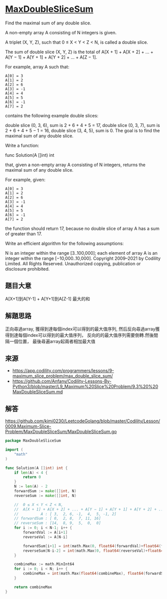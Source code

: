 # [MaxDoubleSliceSum](https://app.codility.com/programmers/lessons/9-maximum_slice_problem/max_double_slice_sum/)
Find the maximal sum of any double slice.

A non-empty array A consisting of N integers is given.

A triplet (X, Y, Z), such that 0 ≤ X < Y < Z < N, is called a double slice.

The sum of double slice (X, Y, Z) is the total of A[X + 1] + A[X + 2] + ... + A[Y − 1] + A[Y + 1] + A[Y + 2] + ... + A[Z − 1].

For example, array A such that:

    A[0] = 3
    A[1] = 2
    A[2] = 6
    A[3] = -1
    A[4] = 4
    A[5] = 5
    A[6] = -1
    A[7] = 2
contains the following example double slices:

double slice (0, 3, 6), sum is 2 + 6 + 4 + 5 = 17,
double slice (0, 3, 7), sum is 2 + 6 + 4 + 5 − 1 = 16,
double slice (3, 4, 5), sum is 0.
The goal is to find the maximal sum of any double slice.

Write a function:

func Solution(A []int) int

that, given a non-empty array A consisting of N integers, returns the maximal sum of any double slice.

For example, given:

    A[0] = 3
    A[1] = 2
    A[2] = 6
    A[3] = -1
    A[4] = 4
    A[5] = 5
    A[6] = -1
    A[7] = 2
the function should return 17, because no double slice of array A has a sum of greater than 17.

Write an efficient algorithm for the following assumptions:

N is an integer within the range [3..100,000];
each element of array A is an integer within the range [−10,000..10,000].
Copyright 2009–2021 by Codility Limited. All Rights Reserved. Unauthorized copying, publication or disclosure prohibited.

## 題目大意
A[X+1]到A[Y-1] + A[Y+1]到A[Z-1] 最大的和

## 解題思路
正向尋過array, 獲得到達每個index可以得到的最大值序列, 然后反向尋過array獲得到達每個index可以得到的最大值序列，
反向的的最大值序列需要倒轉.然後間隔一個位置，
最後尋遍array起兩者相加最大值




## 來源
* https://app.codility.com/programmers/lessons/9-maximum_slice_problem/max_double_slice_sum/
* https://github.com/Anfany/Codility-Lessons-By-Python3/blob/master/L9_Maximum%20Slice%20Problem/9.3%20%20MaxDoubleSliceSum.md

## 解答
https://github.com/kimi0230/LeetcodeGolang/blob/master/Codility/Lesson/0009.Maximum-Slice-Problem/MaxDoubleSliceSum/MaxDoubleSliceSum.go


```go
package MaxDoubleSliceSum

import (
	"math"
)

func Solution(A []int) int {
	if len(A) < 4 {
		return 0
	}
	N := len(A) - 2
	forwardSum := make([]int, N)
	reverseSum := make([]int, N)

	//  0 ≤ X < Y < Z < N,
	//  A[X + 1] + A[X + 2] + ... + A[Y − 1] + A[Y + 1] + A[Y + 2] + ... + A[Z − 1].
	// 			A : [ 3,  2, 6, -1,  4,  5, -1, 2]
	// forwardSum : [ 0,  2, 8,  7, 11, 16]
	// reverseSum : [14,  8, 9,  5,  0,  0]
	for i := 0; i < N-1; i++ {
		forwardVal := A[i+1]
		reverseVal := A[N-i]

		forwardSum[i+1] = int(math.Max(0, float64(forwardVal)+float64(forwardSum[i])))
		reverseSum[N-i-2] = int(math.Max(0, float64(reverseVal)+float64(reverseSum[N-i-1])))
	}

	combineMax := math.MinInt64
	for i := 0; i < N; i++ {
		combineMax = int(math.Max(float64(combineMax), float64(forwardSum[i])+float64(reverseSum[i])))
	}

	return combineMax
}
```
